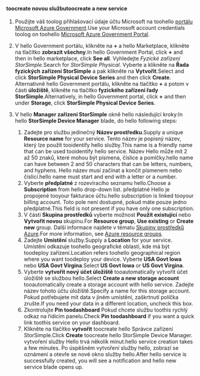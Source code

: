 <!--author=SharS last changed: 9/17/15-->


#### <a name="toocreate-a-new-service"></a><span data-ttu-id="26383-101">toocreate novou službu</span><span class="sxs-lookup"><span data-stu-id="26383-101">toocreate a new service</span></span>
1. <span data-ttu-id="26383-102">Použijte váš toolog přihlašovací údaje účtu Microsoft na toohello [portálu Microsoft Azure Government](https://portal.azure.us/).</span><span class="sxs-lookup"><span data-stu-id="26383-102">Use your Microsoft account credentials toolog on toohello [Microsoft Azure Government Portal](https://portal.azure.us/).</span></span>
2. <span data-ttu-id="26383-103">V hello Government portálu, klikněte na  **+**  a hello Marketplace, klikněte na tlačítko **zobrazit všechny**.</span><span class="sxs-lookup"><span data-stu-id="26383-103">In hello Government Portal, click **+** and then in hello marketplace, click **See all**.</span></span> <span data-ttu-id="26383-104">Vyhledejte _Fyzické zařízení StorSimple_.</span><span class="sxs-lookup"><span data-stu-id="26383-104">Search for _StorSimple Physical_.</span></span> <span data-ttu-id="26383-105">Vyberte a klikněte na **Řada fyzických zařízení StorSimple** a pak klikněte na **Vytvořit**.</span><span class="sxs-lookup"><span data-stu-id="26383-105">Select and click **StorSimple Physical Device Series** and then click **Create**.</span></span> <span data-ttu-id="26383-106">Alternativně hello Government portálu, klikněte na tlačítko  **+**  a potom v části **úložiště**, klikněte na tlačítko **fyzického zařízení řady StorSimple**.</span><span class="sxs-lookup"><span data-stu-id="26383-106">Alternatively, in hello Government portal, click **+** and then under **Storage**, click **StorSimple Physical Device Series**.</span></span>
3. <span data-ttu-id="26383-107">V hello **Manager zařízení StorSimple** okně hello následující kroky:</span><span class="sxs-lookup"><span data-stu-id="26383-107">In hello **StorSimple Device Manager** blade, do hello following steps:</span></span>
   
   1. <span data-ttu-id="26383-108">Zadejte pro službu jedinečný **Název prostředku**.</span><span class="sxs-lookup"><span data-stu-id="26383-108">Supply a unique **Resource name** for your service.</span></span> <span data-ttu-id="26383-109">Tento název je popisný název, který lze použít tooidentify hello služby.</span><span class="sxs-lookup"><span data-stu-id="26383-109">This name is a friendly name that can be used tooidentify hello service.</span></span> <span data-ttu-id="26383-110">Název Hello může mít 2 až 50 znaků, které mohou být písmena, číslice a pomlčky.</span><span class="sxs-lookup"><span data-stu-id="26383-110">hello name can have between 2 and 50 characters that can be letters, numbers, and hyphens.</span></span> <span data-ttu-id="26383-111">Hello název musí začínat a končit písmenem nebo číslicí.</span><span class="sxs-lookup"><span data-stu-id="26383-111">hello name must start and end with a letter or a number.</span></span>
   2. <span data-ttu-id="26383-112">Vyberte **předplatné** z rozevíracího seznamu hello.</span><span class="sxs-lookup"><span data-stu-id="26383-112">Choose a **Subscription** from hello drop-down list.</span></span> <span data-ttu-id="26383-113">předplatné Hello je propojené tooyour fakturace účtu.</span><span class="sxs-lookup"><span data-stu-id="26383-113">hello subscription is linked tooyour billing account.</span></span> <span data-ttu-id="26383-114">Toto pole není dostupné, pokud máte pouze jedno předplatné.</span><span class="sxs-lookup"><span data-stu-id="26383-114">This field is not present if you have only one subscription.</span></span>
   3. <span data-ttu-id="26383-115">V části **Skupina prostředků** vyberte možnost **Použít existující** nebo **Vytvořit novou** skupinu.</span><span class="sxs-lookup"><span data-stu-id="26383-115">For **Resource group**, **Use existing** or **Create new** group.</span></span> <span data-ttu-id="26383-116">Další informace najdete v tématu [Skupiny prostředků Azure](https://azure.microsoft.com/documentation/articles/virtual-machines-windows-infrastructure-resource-groups-guidelines/).</span><span class="sxs-lookup"><span data-stu-id="26383-116">For more information, see [Azure resource groups](https://azure.microsoft.com/documentation/articles/virtual-machines-windows-infrastructure-resource-groups-guidelines/).</span></span>
   4. <span data-ttu-id="26383-117">Zadejte **Umístění** služby.</span><span class="sxs-lookup"><span data-stu-id="26383-117">Supply a **Location** for your service.</span></span> <span data-ttu-id="26383-118">Umístění odkazuje toohello geografické oblasti, kde má být toodeploy zařízení.</span><span class="sxs-lookup"><span data-stu-id="26383-118">Location refers toohello geographical region where you want toodeploy your device.</span></span> <span data-ttu-id="26383-119">Vyberte **USA Govt Iowa** nebo **USA Govt Virgina**.</span><span class="sxs-lookup"><span data-stu-id="26383-119">Select **US Govt Iowa** or **US Govt Virgina**.</span></span>
   5. <span data-ttu-id="26383-120">Vyberte **vytvořit nový účet úložiště** tooautomatically vytvořit účet úložiště se službou hello.</span><span class="sxs-lookup"><span data-stu-id="26383-120">Select **Create a new storage account** tooautomatically create a storage account with hello service.</span></span> <span data-ttu-id="26383-121">Zadejte název tohoto účtu úložiště.</span><span class="sxs-lookup"><span data-stu-id="26383-121">Specify a name for this storage account.</span></span> <span data-ttu-id="26383-122">Pokud potřebujete mít data v jiném umístění, zaškrtnutí políčka zrušte.</span><span class="sxs-lookup"><span data-stu-id="26383-122">If you need your data in a different location, uncheck this box.</span></span>
   6. <span data-ttu-id="26383-123">Zkontrolujte **Pin toodashboard** Pokud chcete službu toothis rychlý odkaz na řídicím panelu.</span><span class="sxs-lookup"><span data-stu-id="26383-123">Check **Pin toodashboard** if you want a quick link toothis service on your dashboard.</span></span>
   7. <span data-ttu-id="26383-124">Klikněte na tlačítko **vytvořit** toocreate hello Správce zařízení StorSimple.</span><span class="sxs-lookup"><span data-stu-id="26383-124">Click **Create** toocreate hello StorSimple Device Manager.</span></span> <span data-ttu-id="26383-125">vytvoření služby Hello trvá několik minut.</span><span class="sxs-lookup"><span data-stu-id="26383-125">hello service creation takes a few minutes.</span></span> <span data-ttu-id="26383-126">Po úspěšném vytvoření služby hello, zobrazí se oznámení a otevře se nové okno služby hello.</span><span class="sxs-lookup"><span data-stu-id="26383-126">After hello service is successfully created, you will see a notification and hello new service blade opens up.</span></span>


